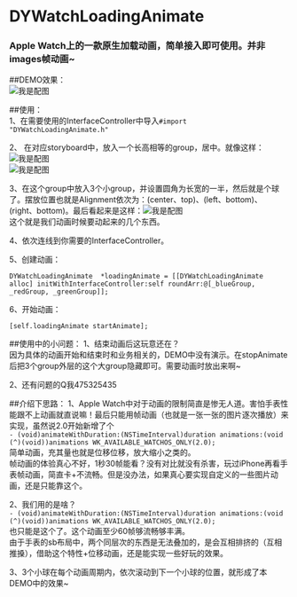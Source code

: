 # DYWatchLoadingAnimate
### Apple Watch上的一款原生加载动画，简单接入即可使用。并非images帧动画~  

##DEMO效果：  
![我是配图](http://ww4.sinaimg.cn/mw690/006fcg2Wgw1f9vipbtbjrg304805w0wo.gif) 

##使用：  
1、在需要使用的InterfaceController中导入`#import "DYWatchLoadingAnimate.h"`  

2、 在对应storyboard中，放入一个长高相等的group，居中。就像这样：![我是配图](http://ww2.sinaimg.cn/mw690/006fcg2Wgw1f9vhspzs12j30ay0cwdg2.jpg)   
![我是配图](http://ww3.sinaimg.cn/mw690/006fcg2Wgw1f9vhsr00vrj30eq0b4my2.jpg)   

3、在这个group中放入3个小group，并设置圆角为长宽的一半，然后就是个球了。摆放位置也就是Alignment依次为：(center、top)、(left、bottom)、(right、bottom)。最后看起来是这样：![我是配图](http://ww3.sinaimg.cn/mw690/006fcg2Wgw1f9vhwbuom2j30ak0ckt8y.jpg)  
这个就是我们动画时候要动起来的几个东西。  

4、依次连线到你需要的InterfaceController。  

5、创建动画：
```
DYWatchLoadingAnimate  *loadingAnimate = [[DYWatchLoadingAnimate alloc] initWithInterfaceController:self roundArr:@[_blueGroup, _redGroup, _greenGroup]];
```  

6、开始动画：
```
[self.loadingAnimate startAnimate];
```

##使用中的小问题： 
1、结束动画后这玩意还在？  
因为具体的动画开始和结束时和业务相关的，DEMO中没有演示。在stopAnimate后把3个group外层的这个大group隐藏即可。需要动画时放出来啊~ 

2、还有问题的Q我475325435

##介绍下思路： 
1、Apple Watch中对于动画的限制简直是惨无人道。害怕手表性能跟不上动画就直说嘛！最后只能用帧动画（也就是一张一张的图片逐次播放）来实现，虽然说2.0开始新增了个  
`- (void)animateWithDuration:(NSTimeInterval)duration animations:(void (^)(void))animations WK_AVAILABLE_WATCHOS_ONLY(2.0);`  
简单动画，充其量也就是位移位移，放大缩小之类的。  
帧动画的体验真心不好，1秒30帧能看？没有对比就没有杀害，玩过iPhone再看手表帧动画，简直卡+不流畅。但是没办法，如果真心要实现自定义的一些图片动画，还是只能靠这个。  

2、我们用的是啥？  
`- (void)animateWithDuration:(NSTimeInterval)duration animations:(void (^)(void))animations WK_AVAILABLE_WATCHOS_ONLY(2.0);`    
也只能是这个了。这个动画至少60帧够流畅够丰满。  
由于手表的sb布局中，两个同层次的东西是无法叠加的，是会互相排挤的（互相推搡），借助这个特性+位移动画，还是能实现一些好玩的效果。  

3、3个小球在每个动画周期内，依次滚动到下一个小球的位置，就形成了本DEMO中的效果~